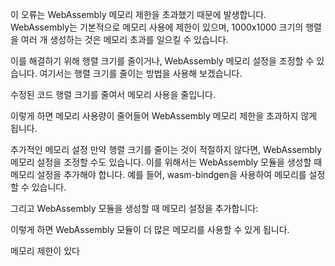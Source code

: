 이 오류는 WebAssembly 메모리 제한을 초과했기 때문에 발생합니다. WebAssembly는 기본적으로 메모리 사용에 제한이 있으며, 1000x1000 크기의 행렬을 여러 개 생성하는 것은 메모리 초과를 일으킬 수 있습니다.

이를 해결하기 위해 행렬 크기를 줄이거나, WebAssembly 메모리 설정을 조정할 수 있습니다. 여기서는 행렬 크기를 줄이는 방법을 사용해 보겠습니다.

수정된 코드
행렬 크기를 줄여서 메모리 사용을 줄입니다.

이렇게 하면 메모리 사용량이 줄어들어 WebAssembly 메모리 제한을 초과하지 않게 됩니다.

추가적인 메모리 설정
만약 행렬 크기를 줄이는 것이 적절하지 않다면, WebAssembly 메모리 설정을 조정할 수도 있습니다. 이를 위해서는 WebAssembly 모듈을 생성할 때 메모리 설정을 추가해야 합니다. 예를 들어, wasm-bindgen을 사용하여 메모리를 설정할 수 있습니다.

그리고 WebAssembly 모듈을 생성할 때 메모리 설정을 추가합니다:

이렇게 하면 WebAssembly 모듈이 더 많은 메모리를 사용할 수 있게 됩니다.

메모리 제한이 있다